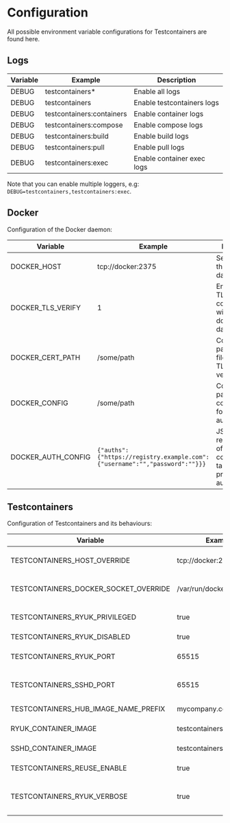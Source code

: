 # Configuration

All possible environment variable configurations for Testcontainers are found here.

## Logs

| Variable | Example                   | Description                |
| -------- | ------------------------- | -------------------------- |
| DEBUG    | testcontainers\*          | Enable all logs            |
| DEBUG    | testcontainers            | Enable testcontainers logs |
| DEBUG    | testcontainers:containers | Enable container logs      |
| DEBUG    | testcontainers:compose    | Enable compose logs        |
| DEBUG    | testcontainers:build      | Enable build logs          |
| DEBUG    | testcontainers:pull       | Enable pull logs           |
| DEBUG    | testcontainers:exec       | Enable container exec logs |

Note that you can enable multiple loggers, e.g: `DEBUG=testcontainers,testcontainers:exec`.

## Docker

Configuration of the Docker daemon:

| Variable           | Example                                                                    | Description                                                                             |
| ------------------ | -------------------------------------------------------------------------- | --------------------------------------------------------------------------------------- |
| DOCKER_HOST        | tcp://docker:2375                                                          | Set the URL of the docker daemon                                                        |
| DOCKER_TLS_VERIFY  | 1                                                                          | Enable/disable TLS communication with the docker daemon                                 |
| DOCKER_CERT_PATH   | /some/path                                                                 | Configures the path to the files used for TLS verification                              |
| DOCKER_CONFIG      | /some/path                                                                 | Configures the path to the config.json file for authentication                          |
| DOCKER_AUTH_CONFIG | `{"auths":{"https://registry.example.com":{"username":"","password":""}}}` | JSON string representation of the config.json file, takes precedence for authentication |

## Testcontainers

Configuration of Testcontainers and its behaviours:

| Variable                              | Example                    | Description                                  |
| ------------------------------------- | -------------------------- | -------------------------------------------- |
| TESTCONTAINERS_HOST_OVERRIDE          | tcp://docker:2375          | Docker's host on which ports are exposed     |
| TESTCONTAINERS_DOCKER_SOCKET_OVERRIDE | /var/run/docker.sock       | Path to Docker's socket used by ryuk         |
| TESTCONTAINERS_RYUK_PRIVILEGED        | true                       | Run ryuk as a privileged container           |
| TESTCONTAINERS_RYUK_DISABLED          | true                       | Disable ryuk                                 |
| TESTCONTAINERS_RYUK_PORT              | 65515                      | Set ryuk host port (not recommended)         |
| TESTCONTAINERS_SSHD_PORT              | 65515                      | Set SSHd host port (not recommended)         |
| TESTCONTAINERS_HUB_IMAGE_NAME_PREFIX  | mycompany.com/registry     | Set default image registry                   |
| RYUK_CONTAINER_IMAGE                  | testcontainers/ryuk:0.11.0 | Custom image for ryuk                        |
| SSHD_CONTAINER_IMAGE                  | testcontainers/sshd:1.1.0  | Custom image for SSHd                        |
| TESTCONTAINERS_REUSE_ENABLE           | true                       | Enable reusable containers                   |
| TESTCONTAINERS_RYUK_VERBOSE           | true                       | Sets RYUK_VERBOSE env var in ryuk container  |

